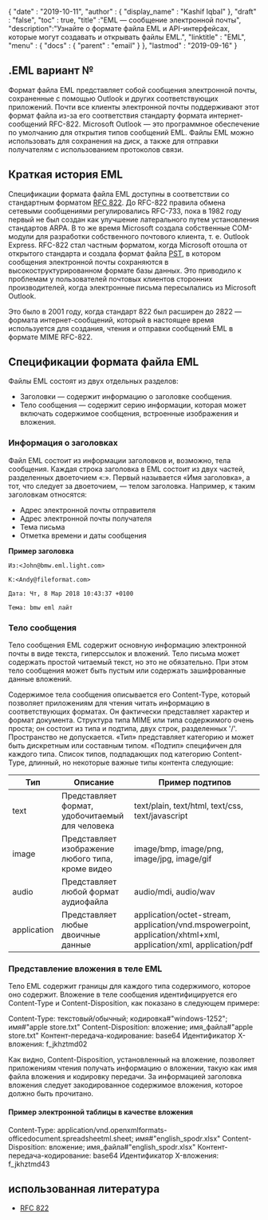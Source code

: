{
  "date" : "2019-10-11",
  "author" : {
    "display_name" : "Kashif Iqbal"
},
  "draft" : "false",
  "toc" : true,
  "title" :"EML — сообщение электронной почты",
  "description":"Узнайте о формате файла EML и API-интерфейсах, которые могут создавать и открывать файлы EML.",
  "linktitle" : "EML",
  "menu" : {
    "docs" : {
      "parent" : "email"
}
},
  "lastmod" : "2019-09-16"
}

## .EML вариант №

Формат файла EML представляет собой сообщения электронной почты, сохраненные с помощью Outlook и других соответствующих приложений. Почти все клиенты электронной почты поддерживают этот формат файла из-за его соответствия стандарту формата интернет-сообщений RFC-822. Microsoft Outlook — это программное обеспечение по умолчанию для открытия типов сообщений EML. Файлы EML можно использовать для сохранения на диск, а также для отправки получателям с использованием протоколов связи.

## Краткая история EML

Спецификации формата файла EML доступны в соответствии со стандартным форматом [RFC 822](https://www.ietf.org/rfc/rfc0822.txt). До RFC-822 правила обмена сетевыми сообщениями регулировались RFC-733, пока в 1982 году первый не был создан как улучшение латерального путем установления стандартов ARPA. В то же время Microsoft создала собственные COM-модули для разработки собственного почтового клиента, т. е. Outlook Express. RFC-822 стал частным форматом, когда Microsoft отошла от открытого стандарта и создала формат файла [PST](/ru/email/pst/), в котором сообщения электронной почты сохраняются в высокоструктурированном формате базы данных. Это приводило к проблемам у пользователей почтовых клиентов сторонних производителей, когда электронные письма пересылались из Microsoft Outlook.

Это было в 2001 году, когда стандарт 822 был расширен до 2822 — формата интернет-сообщений, который в настоящее время используется для создания, чтения и отправки сообщений EML в формате MIME RFC-822.

## Спецификации формата файла EML

Файлы EML состоят из двух отдельных разделов:

* Заголовки — содержит информацию о заголовке сообщения.
* Тело сообщения — содержит серию информации, которая может включать содержимое сообщения, встроенные изображения и вложения.

### Информация о заголовках ###

Файл EML состоит из информации заголовков и, возможно, тела сообщения. Каждая строка заголовка в EML состоит из двух частей, разделенных двоеточием «:». Первый называется «Имя заголовка», а тот, что следует за двоеточием, — телом заголовка. Например, к таким заголовкам относятся:

* Адрес электронной почты отправителя
* Адрес электронной почты получателя
* Тема письма
* Отметка времени и даты сообщения

**Пример заголовка**

```
Из:<John@bmw.eml.light.com>

К:<Andy@fileformat.com>

Дата: Чт, 8 Мар 2018 10:43:37 +0100

Тема: bmw eml лайт
```

### Тело сообщения ###

Тело сообщения EML содержит основную информацию электронной почты в виде текста, гиперссылок и вложений. Тело письма может содержать простой читаемый текст, но это не обязательно. При этом тело сообщения может быть пустым или содержать зашифрованные данные вложений.

Содержимое тела сообщения описывается его Content-Type, который позволяет приложениям для чтения читать информацию в соответствующих форматах. Он фактически представляет характер и формат документа. Структура типа MIME или типа содержимого очень проста; он состоит из типа и подтипа, двух строк, разделенных '/'. Пространство не допускается. «Тип» представляет категорию и может быть дискретным или составным типом. «Подтип» специфичен для каждого типа. Список типов, подпадающих под категорию Content-Type, длинный, но некоторые важные типы контента следующие:


|**Тип**|**Описание**|**Пример подтипов**
---|---|---|
|text|Представляет формат, удобочитаемый для человека|text/plain, text/html, text/css, text/javascript
|image|Представляет изображение любого типа, кроме видео|image/bmp, image/png, image/jpg, image/gif
|audio|Представляет любой формат аудиофайла|audio/mdi, audio/wav
|application|Представляет любые двоичные данные|application/octet-stream, application/vnd.mspowerpoint, application/xhtml+xml, application/xml, application/pdf

### Представление вложения в теле EML ###

Тело EML содержит границы для каждого типа содержимого, которое оно содержит. Вложение в теле сообщения идентифицируется его Content-Type и Content-Disposition, как показано в следующем примере:

Content-Type: текстовый/обычный; кодировка#"windows-1252"; имя#"apple store.txt"
Content-Disposition: вложение; имя_файла#"apple store.txt"
Контент-передача-кодирование: base64
Идентификатор X-вложения: f_jkhztmd02

Как видно, Content-Disposition, установленный на вложение, позволяет приложениям чтения получать информацию о вложении, такую как имя файла вложения и кодировку передачи. За информацией заголовка вложения следует закодированное содержимое вложения, которое должно быть прочитано.

#### Пример электронной таблицы в качестве вложения ####

Content-Type: application/vnd.openxmlformats-officedocument.spreadsheetml.sheet; имя#"english_spodr.xlsx"
Content-Disposition: вложение; имя_файла#"english_spodr.xlsx"
Контент-передача-кодирование: base64
Идентификатор X-вложения: f_jkhztmd43

## использованная литература

* [RFC 822](https://www.ietf.org/rfc/rfc0822.txt)

